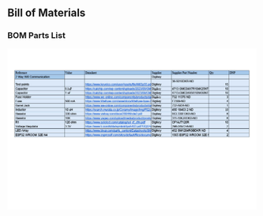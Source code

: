 ## Bill of Materials

### BOM Parts List

![Bill of materials for subsystem](1740700488463-09d83d28-c400-49ea-9e7a-a5d50e8120bf_1.jpg)